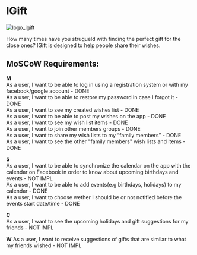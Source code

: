 # IGift

![logo_igift](https://user-images.githubusercontent.com/39630044/111089138-cf6bc800-852a-11eb-9b2f-78c12d093612.png)

How many times have you strugueld with finding the perfect gift for the close ones? IGift is designed to help people share their wishes. 

## MoSCoW Requirements:

**M**  
As a user, I want to be able to log in using a registration system or with my facebook/google account - DONE  
As a user, I want to be able to restore my password in case I forgot it - DONE  
As a user, I want to see my created wishes list - DONE  
As a user, I want to be able to post my wishes on the app - DONE   
As a user, I want to see my wish list items - DONE  
As a user, I want to join other members groups - DONE  
As a user, I want to share my wish lists to my “family members” - DONE  
As a user, I want to see the other "family members" wish lists and items - DONE   

**S**  
As a user, I want to be able to synchronize the calendar on the app with the calendar on Facebook in order to know about upcoming birthdays and events - NOT IMPL    
As a user, I want to be able to add events(e.g birthdays, holidays) to my calendar - DONE     
As a user, I want to choose wether I should be or not notified before the events start date/time - DONE  

**C**  
As a user, I want to see the upcoming holidays and gift suggestions for my friends - NOT IMPL

**W**
As a user, I want to receive suggestions of gifts that are similar to what my friends wished - NOT IMPL



